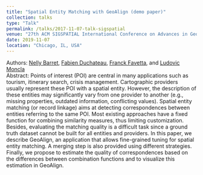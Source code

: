 ```yaml
---
title: "Spatial Entity Matching with GeoAlign (demo paper)"
collection: talks
type: "Talk"
permalink: /talks/2017-11-07-talk-sigspatial
venue: "27th ACM SIGSPATIAL International Conference on Advances in Geographic Information Systems"
date: 2019-11-07
location: "Chicago, IL, USA"
---
```



Authors: [Nelly Barret](http://nellybarret.fr/), [Fabien Duchateau](https://perso.liris.cnrs.fr/fabien.duchateau/), [Franck Favetta](https://liris.cnrs.fr/page-membre/franck-favetta), and [Ludovic Moncla](https://ludovicmoncla.github.io)
<br/>
Abstract: Points of interest (POI) are central in many applications such as tourism, itinerary search, crisis management. Cartographic providers usually represent these POI with a spatial entity. However, the description of these entities may significantly vary from one provider to another (e.g., missing properties, outdated information, conflicting values). Spatial entity matching (or record linkage) aims at detecting correspondences between entities referring to the same POI. Most existing approaches have a fixed function for combining similarity measures, thus limiting customization. Besides, evaluating the matching quality is a difficult task since a ground truth dataset cannot be built for all entities and providers. In this paper, we describe GeoAlign, an application that allows fine-grained tuning for spatial entity matching. A merging step is also provided using different strategies. Finally, we propose to estimate the quality of correspondences based on the differences between combination functions and to visualize this estimation in GeoAlign.
<br/>

